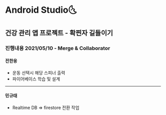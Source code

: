 # Android Studio:last_quarter_moon_with_face:

## 건강 관리 앱 프로젝트 - 확찐자 길들이기


### 진행내용 2021/05/10 - Merge & Collaborator
#### 전한웅

- 운동 선택시 해당 스피너 출력
- 파이어베이스 학습 및 설계

------

#### 민규태

- Realtime DB => firestore 전환 작업


